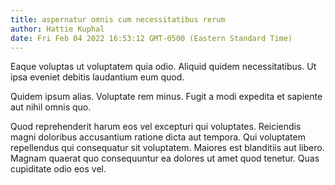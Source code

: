 ```yaml
---
title: aspernatur omnis cum necessitatibus rerum
author: Hattie Kuphal
date: Fri Feb 04 2022 16:53:12 GMT-0500 (Eastern Standard Time)
---
```

Eaque voluptas ut voluptatem quia odio. Aliquid quidem necessitatibus. Ut ipsa eveniet debitis laudantium eum quod.

 Quidem ipsum alias. Voluptate rem minus. Fugit a modi expedita et sapiente aut nihil omnis quo.

 Quod reprehenderit harum eos vel excepturi qui voluptates. Reiciendis magni doloribus accusantium ratione dicta aut tempora. Qui voluptatem repellendus qui consequatur sit voluptatem. Maiores est blanditiis aut libero. Magnam quaerat quo consequuntur ea dolores ut amet quod tenetur. Quas cupiditate odio eos vel.